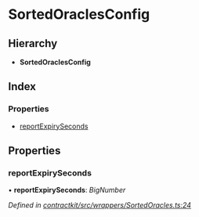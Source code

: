 # SortedOraclesConfig

## Hierarchy

* **SortedOraclesConfig**

## Index

### Properties

* [reportExpirySeconds](../interfaces/_wrappers_sortedoracles_.sortedoraclesconfig.md#reportexpiryseconds)

## Properties

### reportExpirySeconds

• **reportExpirySeconds**: _BigNumber_

_Defined in_ [_contractkit/src/wrappers/SortedOracles.ts:24_](https://github.com/celo-org/celo-monorepo/blob/master/packages/contractkit/src/wrappers/SortedOracles.ts#L24)

